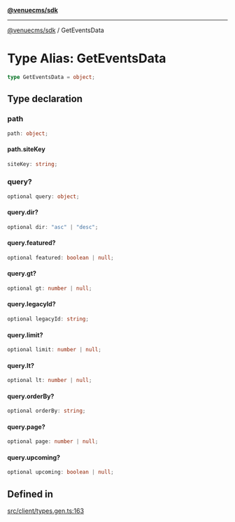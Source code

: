 [**@venuecms/sdk**](../Index.md)

***

[@venuecms/sdk](../Index.md) / GetEventsData

# Type Alias: GetEventsData

```ts
type GetEventsData = object;
```

## Type declaration

### path

```ts
path: object;
```

#### path.siteKey

```ts
siteKey: string;
```

### query?

```ts
optional query: object;
```

#### query.dir?

```ts
optional dir: "asc" | "desc";
```

#### query.featured?

```ts
optional featured: boolean | null;
```

#### query.gt?

```ts
optional gt: number | null;
```

#### query.legacyId?

```ts
optional legacyId: string;
```

#### query.limit?

```ts
optional limit: number | null;
```

#### query.lt?

```ts
optional lt: number | null;
```

#### query.orderBy?

```ts
optional orderBy: string;
```

#### query.page?

```ts
optional page: number | null;
```

#### query.upcoming?

```ts
optional upcoming: boolean | null;
```

## Defined in

[src/client/types.gen.ts:163](https://github.com/venuecms/sdk/blob/b5a1c75896c488e0559678cc7e28425c90f79b9e/src/client/types.gen.ts#L163)
